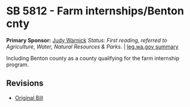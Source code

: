 # SB 5812 - Farm internships/Benton cnty
**Primary Sponsor:** [Judy Warnick](/person/leg/judith.warnick.md)
*Status: First reading, referred to Agriculture, Water, Natural Resources & Parks.* | [leg.wa.gov summary](https://app.leg.wa.gov/billsummary?BillNumber=5812&Year=2021)

Including Benton county as a county qualifying for the farm internship program.

## Revisions
* [Original Bill](1/)